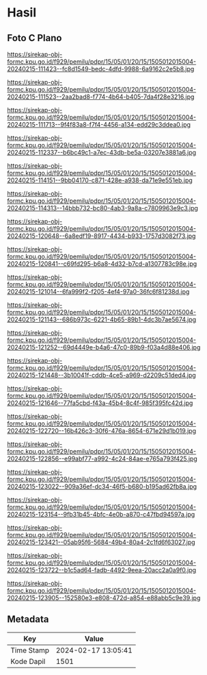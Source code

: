 # Hasil

## Foto C Plano

https://sirekap-obj-formc.kpu.go.id/f929/pemilu/pdpr/15/05/01/20/15/1505012015004-20240215-111423--fc8d1549-bedc-4dfd-9988-6a9162c2e5b8.jpg

https://sirekap-obj-formc.kpu.go.id/f929/pemilu/pdpr/15/05/01/20/15/1505012015004-20240215-111523--2aa2bad8-f774-4b64-b405-7da4f28e3216.jpg

https://sirekap-obj-formc.kpu.go.id/f929/pemilu/pdpr/15/05/01/20/15/1505012015004-20240215-111713--9f4f83a8-f7f4-4456-a134-edd29c3ddea0.jpg

https://sirekap-obj-formc.kpu.go.id/f929/pemilu/pdpr/15/05/01/20/15/1505012015004-20240215-112337--b6bc49c1-a7ec-43db-be5a-03207e3881a6.jpg

https://sirekap-obj-formc.kpu.go.id/f929/pemilu/pdpr/15/05/01/20/15/1505012015004-20240215-114151--9bb04170-c871-428e-a938-da71e9e551eb.jpg

https://sirekap-obj-formc.kpu.go.id/f929/pemilu/pdpr/15/05/01/20/15/1505012015004-20240215-114313--14bbb732-bc80-4ab3-9a8a-c7809963e9c3.jpg

https://sirekap-obj-formc.kpu.go.id/f929/pemilu/pdpr/15/05/01/20/15/1505012015004-20240215-120648--6a8edf19-8917-4434-b933-1757d3082f73.jpg

https://sirekap-obj-formc.kpu.go.id/f929/pemilu/pdpr/15/05/01/20/15/1505012015004-20240215-120841--c69fd295-b6a8-4d32-b7cd-a1307783c98e.jpg

https://sirekap-obj-formc.kpu.go.id/f929/pemilu/pdpr/15/05/01/20/15/1505012015004-20240215-121014--6fa999f2-f205-4ef4-97a0-36fc6f81238d.jpg

https://sirekap-obj-formc.kpu.go.id/f929/pemilu/pdpr/15/05/01/20/15/1505012015004-20240215-121143--686b973c-6221-4b65-89b1-4dc3b7ae5674.jpg

https://sirekap-obj-formc.kpu.go.id/f929/pemilu/pdpr/15/05/01/20/15/1505012015004-20240215-121252--69d4449e-b4a6-47c0-89b9-f03a4d88e406.jpg

https://sirekap-obj-formc.kpu.go.id/f929/pemilu/pdpr/15/05/01/20/15/1505012015004-20240215-121448--3b10041f-cddb-4ce5-a969-d2209c51ded4.jpg

https://sirekap-obj-formc.kpu.go.id/f929/pemilu/pdpr/15/05/01/20/15/1505012015004-20240215-121646--77fa5cbd-f43a-45b4-8c4f-985f395fc42d.jpg

https://sirekap-obj-formc.kpu.go.id/f929/pemilu/pdpr/15/05/01/20/15/1505012015004-20240215-122720--16b426c3-30f6-476a-8654-671e29d1b019.jpg

https://sirekap-obj-formc.kpu.go.id/f929/pemilu/pdpr/15/05/01/20/15/1505012015004-20240215-122856--e99abf77-a992-4c24-84ae-e765a793f425.jpg

https://sirekap-obj-formc.kpu.go.id/f929/pemilu/pdpr/15/05/01/20/15/1505012015004-20240215-123022--909a36ef-dc34-46f5-b680-b195ad62fb8a.jpg

https://sirekap-obj-formc.kpu.go.id/f929/pemilu/pdpr/15/05/01/20/15/1505012015004-20240215-123154--9fb31b45-4bfc-4e0b-a870-c47fbd94597a.jpg

https://sirekap-obj-formc.kpu.go.id/f929/pemilu/pdpr/15/05/01/20/15/1505012015004-20240215-123421--05ab95f6-5684-49b4-80a4-2c1fd6f63027.jpg

https://sirekap-obj-formc.kpu.go.id/f929/pemilu/pdpr/15/05/01/20/15/1505012015004-20240215-123722--b1c5ad64-fadb-4492-9eea-20acc2a0a9f0.jpg

https://sirekap-obj-formc.kpu.go.id/f929/pemilu/pdpr/15/05/01/20/15/1505012015004-20240215-123905--152580e3-e808-472d-a854-e88abb5c9e39.jpg


## Metadata

| Key        | Value               |
| ---------- | ------------------- |
| Time Stamp | 2024-02-17 13:05:41 |
| Kode Dapil | 1501                |



